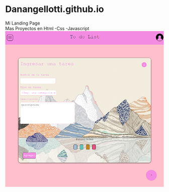 # Danangellotti.github.io
  Mi Landing Page  
  Mas Proyectos en  Html -Css -Javascript 
  ![ ToDoList](ToDoList/imag.png/Prototipo.png)

